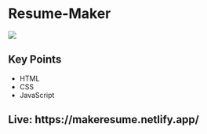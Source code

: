 <h1>Resume-Maker</h1>
<img src="Resume Maker.gif">
<h2> Key Points </h2>
<ul>
  <li>HTML</li>
  <li>CSS</li>
  <li>JavaScript</li>
</ul>
<h2>Live: https://makeresume.netlify.app/</h2>
